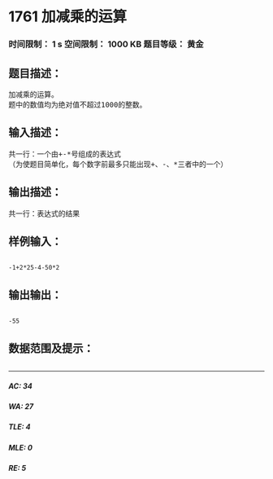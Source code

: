 # 1761 加减乘的运算   
### 时间限制： 1 s     空间限制： 1000 KB     题目等级： 黄金  
## 题目描述：  

<pre>
加减乘的运算。
题中的数值均为绝对值不超过1000的整数。
</pre>
  
  
## 输入描述：  

<pre>
共一行：一个由+-*号组成的表达式
（为使题目简单化，每个数字前最多只能出现+、-、*三者中的一个）
</pre>
  
  
## 输出描述：  

<pre>
共一行：表达式的结果
</pre>
  
  
## 样例输入：  

<pre><code>
-1+2*25-4-50*2
</code></pre>
  
  
## 输出输出：  

<pre><code>
-55
</code></pre>
  
  
## 数据范围及提示：  

<pre>
</pre>
  
  
***  

##### AC: 34  
##### WA: 27  
##### TLE: 4  
##### MLE: 0  
##### RE: 5  
